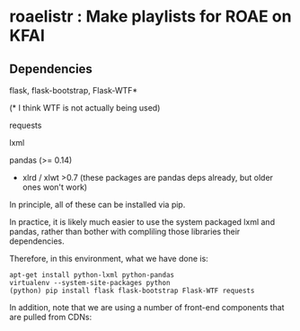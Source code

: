 roaelistr : Make playlists for ROAE on KFAI
====================

Dependencies
------------

flask, flask-bootstrap, Flask-WTF*

(* I think WTF is not actually being used)

requests

lxml

pandas (>= 0.14)
- xlrd / xlwt >0.7 (these packages are pandas deps already, but older ones won't work)

In principle, all of these can be installed via pip.

In practice, it is likely much easier to use the system packaged lxml and pandas,
rather than bother with compliling those libraries their dependencies.

Therefore, in this environment, what we have done is:

	apt-get install python-lxml python-pandas
	virtualenv --system-site-packages python
	(python) pip install flask flask-bootstrap Flask-WTF requests

In addition, note that we are using a number of front-end components that are pulled from CDNs:

<script src="https://cdnjs.cloudflare.com/ajax/libs/jquery/1.11.3/jquery.min.js"></script>
<script src="https://cdnjs.cloudflare.com/ajax/libs/twitter-bootstrap/3.3.4/js/bootstrap.min.js"></script>
<script src="https://cdnjs.cloudflare.com/ajax/libs/bootstrap-datepicker/1.4.0/js/bootstrap-datepicker.min.js"></script>
<script src="https://cdnjs.cloudflare.com/ajax/libs/bootstrap-table/1.8.1/bootstrap-table.min.js"></script>
<script src="https://cdnjs.cloudflare.com/ajax/libs/jquery.form/3.51/jquery.form.min.js"></script>
